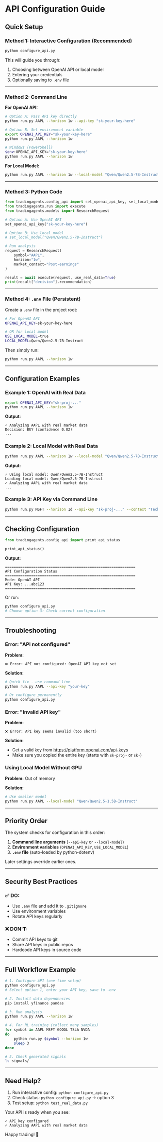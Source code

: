 # API Configuration Guide

## Quick Setup

### Method 1: Interactive Configuration (Recommended)

```bash
python configure_api.py
```

This will guide you through:
1. Choosing between OpenAI API or local model
2. Entering your credentials
3. Optionally saving to `.env` file

---

### Method 2: Command Line

**For OpenAI API:**
```bash
# Option A: Pass API key directly
python run.py AAPL --horizon 1w --api-key "sk-your-key-here"

# Option B: Set environment variable
export OPENAI_API_KEY="sk-your-key-here"
python run.py AAPL --horizon 1w

# Windows (PowerShell)
$env:OPENAI_API_KEY="sk-your-key-here"
python run.py AAPL --horizon 1w
```

**For Local Model:**
```bash
python run.py AAPL --horizon 1w --local-model "Qwen/Qwen2.5-7B-Instruct"
```

---

### Method 3: Python Code

```python
from tradingagents.config_api import set_openai_api_key, set_local_model
from tradingagents.run import execute
from tradingagents.models import ResearchRequest

# Option A: Use OpenAI API
set_openai_api_key("sk-your-key-here")

# Option B: Use local model
# set_local_model("Qwen/Qwen2.5-7B-Instruct")

# Run analysis
request = ResearchRequest(
    symbol="AAPL",
    horizon="1w",
    market_context="Post-earnings"
)

result = await execute(request, use_real_data=True)
print(result["decision"].recommendation)
```

---

### Method 4: `.env` File (Persistent)

Create a `.env` file in the project root:

```bash
# For OpenAI API
OPENAI_API_KEY=sk-your-key-here

# OR for local model
USE_LOCAL_MODEL=true
LOCAL_MODEL=Qwen/Qwen2.5-7B-Instruct
```

Then simply run:
```bash
python run.py AAPL --horizon 1w
```

---

## Configuration Examples

### Example 1: OpenAI with Real Data
```bash
export OPENAI_API_KEY="sk-proj-..."
python run.py AAPL --horizon 1w
```

**Output:**
```
✓ Analyzing AAPL with real market data
Decision: BUY (confidence 0.82)
...
```

### Example 2: Local Model with Real Data
```bash
python run.py AAPL --horizon 1w --local-model "Qwen/Qwen2.5-7B-Instruct"
```

**Output:**
```
✓ Using local model: Qwen/Qwen2.5-7B-Instruct
Loading local model: Qwen/Qwen2.5-7B-Instruct
✓ Analyzing AAPL with real market data
...
```

### Example 3: API Key via Command Line
```bash
python run.py MSFT --horizon 1d --api-key "sk-proj-..." --context "Tech sector rotation"
```

---

## Checking Configuration

```python
from tradingagents.config_api import print_api_status

print_api_status()
```

**Output:**
```
============================================================
API Configuration Status
============================================================
Mode: OpenAI API
API Key: ...abc123
============================================================
```

Or run:
```bash
python configure_api.py
# Choose option 3: Check current configuration
```

---

## Troubleshooting

### Error: "API not configured"

**Problem:**
```
❌ Error: API not configured: OpenAI API key not set
```

**Solution:**
```bash
# Quick fix - use command line
python run.py AAPL --api-key "your-key"

# Or configure permanently
python configure_api.py
```

### Error: "Invalid API key"

**Problem:**
```
❌ Error: API key seems invalid (too short)
```

**Solution:**
- Get a valid key from https://platform.openai.com/api-keys
- Make sure you copied the entire key (starts with `sk-proj-` or `sk-`)

### Using Local Model Without GPU

**Problem:** Out of memory

**Solution:**
```bash
# Use smaller model
python run.py AAPL --local-model "Qwen/Qwen2.5-1.5B-Instruct"
```

---

## Priority Order

The system checks for configuration in this order:

1. **Command line arguments** (`--api-key` or `--local-model`)
2. **Environment variables** (`OPENAI_API_KEY`, `USE_LOCAL_MODEL`)
3. **`.env` file** (auto-loaded by python-dotenv)

Later settings override earlier ones.

---

## Security Best Practices

### ✅ DO:
- Use `.env` file and add it to `.gitignore`
- Use environment variables
- Rotate API keys regularly

### ❌ DON'T:
- Commit API keys to git
- Share API keys in public repos
- Hardcode API keys in source code

---

## Full Workflow Example

```bash
# 1. Configure API (one-time setup)
python configure_api.py
# Select option 1, enter your API key, save to .env

# 2. Install data dependencies
pip install yfinance pandas

# 3. Run analysis
python run.py AAPL --horizon 1w

# 4. For RL training (collect many samples)
for symbol in AAPL MSFT GOOGL TSLA NVDA
do
    python run.py $symbol --horizon 1w
    sleep 3
done

# 5. Check generated signals
ls signals/
```

---

## Need Help?

1. Run interactive config: `python configure_api.py`
2. Check status: `python configure_api.py` → option 3
3. Test setup: `python test_real_data.py`

Your API is ready when you see:
```
✓ API key configured
✓ Analyzing AAPL with real market data
```

Happy trading! 🚀

